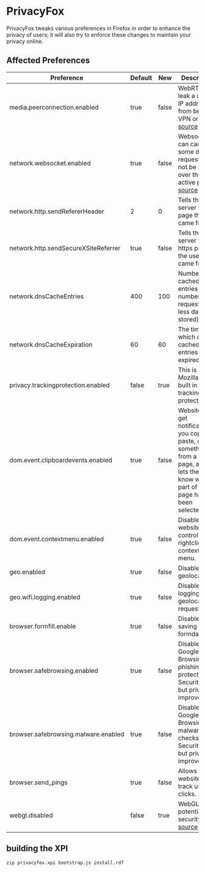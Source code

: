 # PrivacyFox
PrivacyFox tweaks various preferences in Firefox in order to enhance the privacy of users; it will also try to enforce these changes to maintain your privacy online.

## Affected Preferences

| Preference                           | Default | New   | Description |
|--------------------------------------|---------|-------|-------------|
| media.peerconnection.enabled         | true    | false | WebRTC can leak a users IP address from behind a VPN or proxy. [source](https://github.com/diafygi/webrtc-ips) |
| network.websocket.enabled            | true    | false | Websockets can cause some dns requests to not be send over the active proxy. [source](https://blog.torproject.org/blog/firefox-security-bug-proxy-bypass-current-tbbs) |
| network.http.sendRefererHeader       | 2       | 0     | Tells the server which page the user came from. |
| network.http.sendSecureXSiteReferrer | true    | false | Tells the server which https page the user came from. |
| network.dnsCacheEntries              | 400     | 100   | Number of cached DNS entries (lower number=more requests but less data stored). |
| network.dnsCacheExpiration           | 60      | 60    | The time in which dns cached entries are expired. |
| privacy.trackingprotection.enabled   | false   | true  | This is Mozilla’s new built in tracking protection. |
| dom.event.clipboardevents.enabled    | true    | false | Websites can get notifications if you copy, paste, or cut something from a web page, and it lets them know which part of the page had been selected. |
| dom.event.contextmenu.enabled        | true    | false | Disables website control over rightclick context menu. |
| geo.enabled                          | true    | false | Disables geolocation. |
| geo.wifi.logging.enabled             | true    | false | Disables logging geolocation requests. |
| browser.formfill.enable              | true    | false | Disables saving of formdata. |
| browser.safebrowsing.enabled         | true    | false | Disable Google Safe Browsing and phishing protection. Security risk, but privacy improvement. |
| browser.safebrowsing.malware.enabled | true    | false | Disable Google Safe Browsing malware checks. Security risk, but privacy improvement. |
| browser.send_pings                   | true    | false | Allows websites to track users clicks. |
| webgl.disabled                       | false   | true  | WebGL is a potential security risk. [source](http://security.stackexchange.com/questions/13799/is-webgl-a-security-concern) |

## building the XPI
```
zip privacyfox.xpi bootstrap.js install.rdf
```
